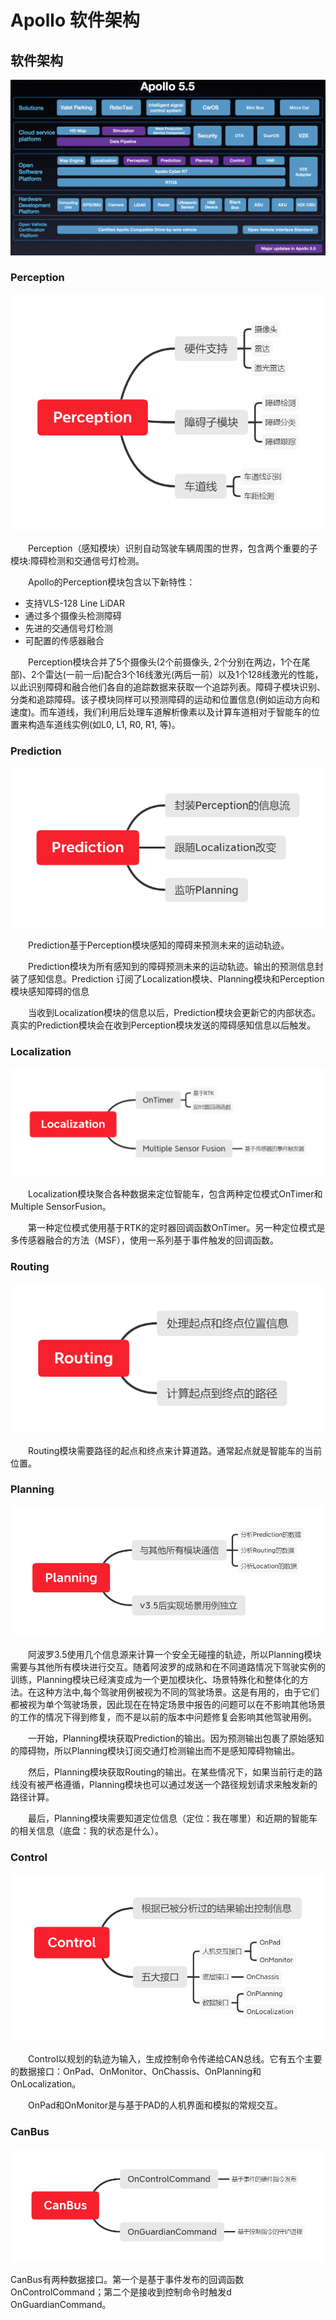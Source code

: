 # Apollo 软件架构

## 软件架构

![架构](/软件架构/Apollo_5_5_Architecture.png)

### Perception

![Perception](/软件架构/Perception.png)

&emsp;&emsp;Perception（感知模块）识别自动驾驶车辆周围的世界，包含两个重要的子模块:障碍检测和交通信号灯检测。

&emsp;&emsp;Apollo的Perception模块包含以下新特性：

- 支持VLS-128 Line LiDAR
- 通过多个摄像头检测障碍
- 先进的交通信号灯检测
- 可配置的传感器融合

&emsp;&emsp;Perception模块合并了5个摄像头(2个前摄像头, 2个分别在两边，1个在尾部)、2个雷达(一前一后)配合3个16线激光(两后一前）以及1个128线激光的性能，以此识别障碍和融合他们各自的追踪数据来获取一个追踪列表。障碍子模块识别、分类和追踪障碍。该子模块同样可以预测障碍的运动和位置信息(例如运动方向和速度)。而车道线，我们利用后处理车道解析像素以及计算车道相对于智能车的位置来构造车道线实例(如L0, L1, R0, R1, 等)。

### Prediction

![Prediction](/软件架构/Prediction.png)

&emsp;&emsp;Prediction基于Perception模块感知的障碍来预测未来的运动轨迹。

&emsp;&emsp;Prediction模块为所有感知到的障碍预测未来的运动轨迹。输出的预测信息封装了感知信息。Prediction 订阅了Localization模块、Planning模块和Perception模块感知障碍的信息

&emsp;&emsp;当收到Localization模块的信息以后，Prediction模块会更新它的内部状态。真实的Prediction模块会在收到Perception模块发送的障碍感知信息以后触发。

### Localization

![Localization](/软件架构/Localization.png)

&emsp;&emsp;Localization模块聚合各种数据来定位智能车，包含两种定位模式OnTimer和Multiple SensorFusion。  

&emsp;&emsp;第一种定位模式使用基于RTK的定时器回调函数OnTimer。另一种定位模式是多传感器融合的方法（MSF），使用一系列基于事件触发的回调函数。

### Routing

![Routing](/软件架构/Routing.png)

&emsp;&emsp;Routing模块需要路径的起点和终点来计算道路。通常起点就是智能车的当前位置。

### Planning

![Planning](/软件架构/Planning.png)

&emsp;&emsp;阿波罗3.5使用几个信息源来计算一个安全无碰撞的轨迹，所以Planning模块需要与其他所有模块进行交互。随着阿波罗的成熟和在不同道路情况下驾驶实例的训练，Planning模块已经演变成为一个更加模块化、场景特殊化和整体化的方法。在这种方法中,每个驾驶用例被视为不同的驾驶场景。这是有用的，由于它们都被视为单个驾驶场景，因此现在在特定场景中报告的问题可以在不影响其他场景的工作的情况下得到修复，而不是以前的版本中问题修复会影响其他驾驶用例。  

&emsp;&emsp;一开始，Planning模块获取Prediction的输出。因为预测输出包裹了原始感知的障碍物，所以Planning模块订阅交通灯检测输出而不是感知障碍物输出。  

&emsp;&emsp;然后，Planning模块获取Routing的输出。在某些情况下，如果当前行走的路线没有被严格遵循，Planning模块也可以通过发送一个路径规划请求来触发新的路径计算。

&emsp;&emsp;最后，Planning模块需要知道定位信息（定位：我在哪里）和近期的智能车的相关信息（底盘：我的状态是什么）。

### Control

![Control](/软件架构/Control.png)

&emsp;&emsp;Control以规划的轨迹为输入，生成控制命令传递给CAN总线。它有五个主要的数据接口：OnPad、OnMonitor、OnChassis、OnPlanning和OnLocalization。  

&emsp;&emsp;OnPad和OnMonitor是与基于PAD的人机界面和模拟的常规交互。

### CanBus

![CanBus](/软件架构/CanBus.png)

CanBus有两种数据接口。第一个是基于事件发布的回调函数OnControlCommand；第二个是接收到控制命令时触发d OnGuardianCommand。